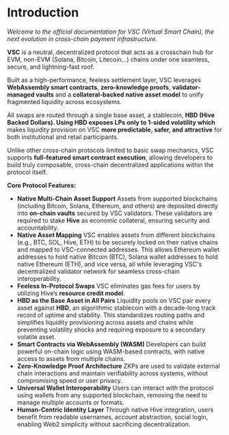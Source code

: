 # **Introduction**

*Welcome to the official documentation for VSC (Virtual Smart Chain), the next evolution in cross-chain payment infrastructure.*

**VSC** is a neutral, decentralized protocol that acts as a crosschain hub for EVM, non-EVM (Solana, Bitcoin, Litecoin…) chains under one seamless, secure, and lightning-fast roof.

Built as a high-performance, feeless settlement layer, VSC leverages **WebAssembly smart contracts**, **zero-knowledge proofs**, **validator-managed vaults** and a **collateral-backed native asset model** to unify fragmented liquidity across ecosystems.

All swaps are routed through a single base asset, a stablecoin, **HBD (Hive Backed Dollars). Using HBD exposes LPs only to 1-sided volatility which** makes liquidity provision on VSC **more predictable, safer, and attractive** for both institutional and retail participants.

Unlike other cross-chain protocols limited to basic swap mechanics, VSC supports **full-featured smart contract execution**, allowing developers to build truly composable, cross-chain decentralized applications within the protocol itself.

**Core Protocol Features:**

- **Native Multi-Chain Asset Support** 
Assets from supported blockchains (including Bitcoin, Solana, Ethereum, and others) are deposited directly into **on-chain vaults** secured by VSC validators. These validators are required to stake **Hive** as economic collateral, ensuring security and accountability.
- **Native Asset Mapping** 
VSC enables assets from different blockchains (e.g., BTC, SOL, Hive, ETH) to be securely locked on their native chains and mapped to VSC-connected addresses. This allows Ethereum wallet addresses to hold native Bitcoin (BTC), Solana wallet addresses to hold native Ethereum (ETH), and vice versa, all while leveraging VSC's decentralized validator network for seamless cross-chain interoperability.
- **Feeless In-Protocol Swaps** 
VSC eliminates gas fees for users by utilizing Hive’s **resource credit model**.
- **HBD as the Base Asset in All Pairs** 
Liquidity pools on VSC pair every asset against **HBD**, an algorithmic stablecoin with a decade-long track record of uptime and stability. This standardizes routing paths and simplifies liquidity provisioning across assets and chains while preventing volatility shocks and requiring exposure to a secondary volatile asset.
- **Smart Contracts via WebAssembly (WASM)** 
Developers can build powerful on-chain logic using WASM-based contracts, with native access to assets from multiple chains.
- **Zero-Knowledge Proof Architecture** 
ZKPs are used to validate external chain interactions and maintain verifiability across systems, without compromising speed or user privacy.
- **Universal Wallet Interoperability** 
Users can interact with the protocol using wallets from any supported blockchain, removing the need to manage multiple accounts or formats.
- **Human-Centric Identity Layer** 
Through native Hive integration, users benefit from readable usernames, account abstraction, social login, enabling Web2 simplicity without sacrificing decentralization.


